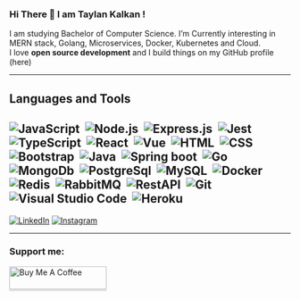 
### Hi There 👋 I am Taylan Kalkan !
I am studying Bachelor of Computer Science. I’m Currently interesting in MERN stack, Golang, Microservices, Docker, Kubernetes and Cloud.
<br/>
I love **open source development** and I build things on my GitHub profile (here)<br/>

---
 
## Languages and Tools
![JavaScript](https://img.shields.io/badge/-JavaScript-05122A?style=flat&logo=javascript)&nbsp;
![Node.js](https://img.shields.io/badge/-Node.js-05122A?style=flat&logo=node.js)&nbsp;
![Express.js](https://img.shields.io/badge/-Express.js-05122A?style=flat&logo=express)&nbsp;
![Jest](https://img.shields.io/badge/-Jest-05122A?style=flat&logo=Jest)&nbsp;
![TypeScript](https://img.shields.io/badge/-Typescript-05122A?style=flat&logo=typescript)&nbsp;
![React](https://img.shields.io/badge/-React-05122A?style=flat&logo=react)&nbsp;
![Vue](https://img.shields.io/badge/-Vue-05122A?style=flat&logo=vue.js)&nbsp;
![HTML](https://img.shields.io/badge/-HTML-05122A?style=flat&logo=HTML5)&nbsp;
![CSS](https://img.shields.io/badge/-CSS-05122A?style=flat&logo=CSS3&logoColor=1572B6)&nbsp;
![Bootstrap](https://img.shields.io/badge/-Bootstrap-05122A?style=flat&logo=bootstrap&logoColor=563D7C)&nbsp;
![Java](https://img.shields.io/badge/Java-05122A?style=flat&logo=java)&nbsp;
![Spring boot](https://img.shields.io/badge/-Spring%20boot-05122A?style=flat&logo=Spring%20boot)&nbsp;
![Go](https://img.shields.io/badge/-Go-05122A?style=flat&logo=go&logoColor=blue)&nbsp;
![MongoDb](https://img.shields.io/badge/-MongoDB-05122A?style=flat&logo=mongodb)&nbsp;
![PostgreSql](https://img.shields.io/badge/-PostgresSql-05122A?style=flat&logo=postgresql)&nbsp;
![MySQL](https://img.shields.io/badge/-MySQL-05122A?style=flat&logo=MySQL)&nbsp;
![Docker](https://img.shields.io/badge/-Docker-05122A?style=flat&logo=docker)&nbsp;
![Redis](https://img.shields.io/badge/-Redis-05122A?style=flat&logo=redis)&nbsp;
![RabbitMQ](https://img.shields.io/badge/-Rabbit%20MQ-05122A?style=flat&logo=RabbitMQ)&nbsp;
![RestAPI](https://img.shields.io/badge/-RestApi-05122A?style=flat&logo=restapi)&nbsp;
![Git](https://img.shields.io/badge/-Git-05122A?style=flat&logo=git)&nbsp;
![Visual Studio Code](https://img.shields.io/badge/-Visual%20Studio%20Code-05122A?style=flat&logo=visual-studio-code&logoColor=007ACC)&nbsp;
![Heroku](https://img.shields.io/badge/Heroku-05122A?style=flat&logo=heroku&logoColor=white)&nbsp;
---

<a href="https://www.linkedin.com/in/taylankalkan01/" target="_blank"><img src="https://img.shields.io/badge/LinkedIn-%230077B5.svg?&style=flat-square&logo=linkedin&logoColor=white" alt="LinkedIn"></a>
<a href="https://www.instagram.com/taylankalkan01/" target="_blank"><img src="https://img.shields.io/badge/Instagram-%23E4405F.svg?&style=flat-square&logo=instagram&logoColor=white" alt="Instagram"></a>

---

<h3 align="left">Support me: </h3>
<a href="https://www.buymeacoffee.com/taylankalkan" target="_blank"><img src="https://www.buymeacoffee.com/assets/img/custom_images/orange_img.png" alt="Buy Me A Coffee" style="height: 41px !important;width: 174px !important;box-shadow: 0px 3px 2px 0px rgba(190, 190, 190, 0.5) !important;-webkit-box-shadow: 0px 3px 2px 0px rgba(190, 190, 190, 0.5) !important;" ></a>
